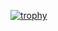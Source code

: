 [![trophy](https://github-profile-trophy.vercel.app/?username=SkyVence&theme=darkhub)](https://github.com/ryo-ma/github-profile-trophy)

